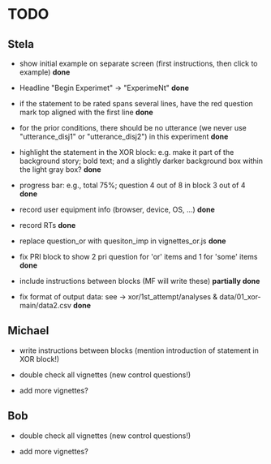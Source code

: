 # TODO



## Stela

- show initial example on separate screen (first instructions, then click to example) **done**

- Headline "Begin Experimet" -> "ExperimeNt" **done**

- if the statement to be rated spans several lines, have the red question mark top aligned with the first line **done**

- for the prior conditions, there should be no utterance (we never use "utterance_disj1" or "utterance_disj2") in this experiment **done**

- highlight the statement in the XOR block: e.g. make it part of the background story; bold text; and a slightly darker background box within the light gray box? **done**

- progress bar: e.g., total 75%; question 4 out of 8 in block 3 out of 4 **done**

- record user equipment info (browser, device, OS, ...) **done**

- record RTs **done**

- replace question_or with quesiton_imp in vignettes_or.js **done**

- fix PRI block to show 2 pri question for 'or' items and 1 for 'some' items **done**

- include instructions between blocks (MF will write these) **partially done**

- fix format of output data: see -> xor/1st_attempt/analyses & data/01_xor-main/data2.csv  **done**


## Michael

- write instructions between blocks (mention introduction of statement in XOR block!)

- double check all vignettes (new control questions!)

- add more vignettes?



## Bob

- double check all vignettes (new control questions!)

- add more vignettes?